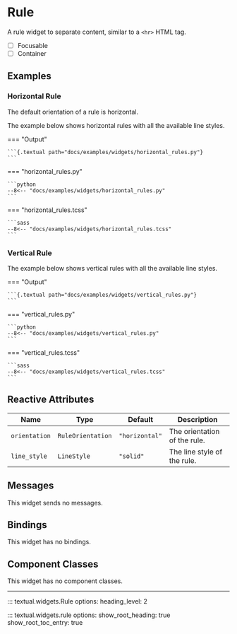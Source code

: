 # Rule

A rule widget to separate content, similar to a `<hr>` HTML tag.

- [ ] Focusable
- [ ] Container

## Examples

### Horizontal Rule

The default orientation of a rule is horizontal.

The example below shows horizontal rules with all the available line styles.

=== "Output"

    ```{.textual path="docs/examples/widgets/horizontal_rules.py"}
    ```

=== "horizontal_rules.py"

    ```python
    --8<-- "docs/examples/widgets/horizontal_rules.py"
    ```

=== "horizontal_rules.tcss"

    ```sass
    --8<-- "docs/examples/widgets/horizontal_rules.tcss"
    ```

### Vertical Rule

The example below shows vertical rules with all the available line styles.

=== "Output"

    ```{.textual path="docs/examples/widgets/vertical_rules.py"}
    ```

=== "vertical_rules.py"

    ```python
    --8<-- "docs/examples/widgets/vertical_rules.py"
    ```

=== "vertical_rules.tcss"

    ```sass
    --8<-- "docs/examples/widgets/vertical_rules.tcss"
    ```

## Reactive Attributes

| Name          | Type              | Default        | Description                  |
| ------------- | ----------------- | -------------- | ---------------------------- |
| `orientation` | `RuleOrientation` | `"horizontal"` | The orientation of the rule. |
| `line_style`  | `LineStyle`       | `"solid"`      | The line style of the rule.  |

## Messages

This widget sends no messages.

## Bindings

This widget has no bindings.

## Component Classes

This widget has no component classes.

---


::: textual.widgets.Rule
    options:
      heading_level: 2

::: textual.widgets.rule
    options:
      show_root_heading: true
      show_root_toc_entry: true
